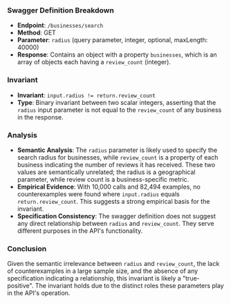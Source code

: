 ### Swagger Definition Breakdown
- **Endpoint**: `/businesses/search`
- **Method**: GET
- **Parameter**: `radius` (query parameter, integer, optional, maxLength: 40000)
- **Response**: Contains an object with a property `businesses`, which is an array of objects each having a `review_count` (integer).

### Invariant
- **Invariant**: `input.radius != return.review_count`
- **Type**: Binary invariant between two scalar integers, asserting that the `radius` input parameter is not equal to the `review_count` of any business in the response.

### Analysis
- **Semantic Analysis**: The `radius` parameter is likely used to specify the search radius for businesses, while `review_count` is a property of each business indicating the number of reviews it has received. These two values are semantically unrelated; the radius is a geographical parameter, while review count is a business-specific metric.
- **Empirical Evidence**: With 10,000 calls and 82,494 examples, no counterexamples were found where `input.radius` equals `return.review_count`. This suggests a strong empirical basis for the invariant.
- **Specification Consistency**: The swagger definition does not suggest any direct relationship between `radius` and `review_count`. They serve different purposes in the API's functionality.

### Conclusion
Given the semantic irrelevance between `radius` and `review_count`, the lack of counterexamples in a large sample size, and the absence of any specification indicating a relationship, this invariant is likely a "true-positive". The invariant holds due to the distinct roles these parameters play in the API's operation.
